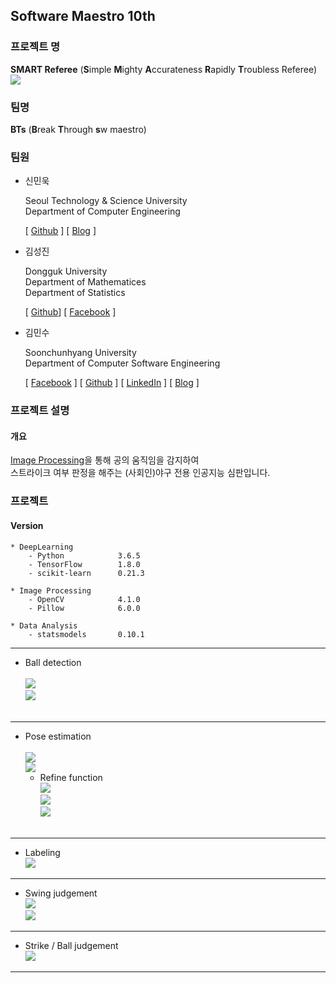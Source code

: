 ## Software Maestro 10th

### 프로젝트 명
**SMART Referee** (**S**imple **M**ighty **A**ccurateness **R**apidly **T**roubless Referee)
<br> ![](/Document/SMART_Referee.jpg) 

### 팀명
**BTs** (**B**reak **T**hrough **s**w maestro)


### 팀원
- 신민욱

  Seoul Technology & Science University<br/>
  Department of Computer Engineering<br/>
  
  [ [Github](https://github.com/minuk8932) ] [ [Blog](https://exponential-e.tistory.com/) ]<br/>
  
- 김성진

  Dongguk University<br/>
  Department of Mathematices<br/>
  Department of Statistics<br/>

  [ [Github](https://github.com/comojin1994)] [ [Facebook](https://www.facebook.com/comojin1994) ]<br/>

- 김민수

  Soonchunhyang University<br/>
  Department of Computer Software Engineering<br/>

  [ [Facebook](https://www.facebook.com/profile.php?id=100003769223078) ] [ [Github](https://github.com/alstn2468) ] [ [LinkedIn](https://www.linkedin.com/in/minsu-kim-336289160/) ] [ [Blog](https://alstn2468.github.io/) ]<br/>


### 프로젝트 설명
#### 개요
[Image Processing](https://ko.wikipedia.org/wiki/%EC%98%81%EC%83%81_%EC%B2%98%EB%A6%AC)을 통해 공의 움직임을 감지하여<br/>
스트라이크 여부 판정을 해주는 (사회인)야구 전용 인공지능 심판입니다.<br/>


### 프로젝트 <br/>

#### Version
    * DeepLearning
        - Python            3.6.5
        - TensorFlow        1.8.0
        - scikit-learn      0.21.3
        
    * Image Processing
        - OpenCV            4.1.0
        - Pillow            6.0.0
        
    * Data Analysis
        - statsmodels       0.10.1
        
 
 * * *
 - Ball detection <br/>
    <br> ![](/Document/ball_detection.png)
    <br> ![](/Document/ball_tracking.gif)
<br/><br/>

* * *

- Pose estimation <br/>
    <br> ![](/Document/pose_estimation_01.png)
    <br> ![](/Document/pose_estimation_02.png)
    - Refine function
        <br> ![](/Document/refine_function_01.png)
        <br> ![](/Document/refine_function_02.png)
    <br> ![](/Document/tracking_pose.gif)
<br/><br/>

* * *

- Labeling
    <br> ![](/Document/labeling.png)

* * *

- Swing judgement
    <br> ![](/Document/swing.gif)
    <br> ![](/Document/no_swing.gif)

* * *

- Strike / Ball judgement
    <br> ![](/Document/3d.gif)

* * *